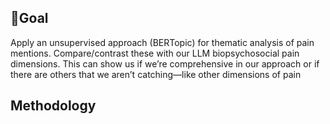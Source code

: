 ## 🎯Goal
Apply an unsupervised approach (BERTopic) for thematic analysis of pain mentions. Compare/contrast these with our LLM biopsychosocial pain dimensions. This can show us if we’re comprehensive in our approach or if there are others that we aren’t catching—like other dimensions of pain

## Methodology


